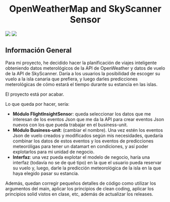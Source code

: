 <h1 align="center"> OpenWeatherMap and SkyScanner Sensor </h1>

<p align="left">

   <img src="https://img.shields.io/badge/STATUS-INCOMPLETE-orange">
   <img src="https://img.shields.io/badge/Released-January%202024-yellow">
   </p>

## Información General
Para mi proyecto, he decidido hacer la planificación de viajes inteligente obteniendo datos meterológicos de la API de OpenWeather y datos de vuelo de la API de SkyScanner. Daría a los usuarios la posibilidad de escoger su vuelo a la isla canaria que prefiera, y luego darles predicciones meterológicas de cómo estará el tiempo durante su estancia en las islas. 

El proyecto está por acabar.

Lo que queda por hacer, sería:

- **Módulo FlightInsightSenso**r: queda seleccionar los datos que me interesan de los eventos Json que me da la API para crear eventos Json nuevos con los que pueda trabajar en el business-unit.
- **Módulo Business-unit**: (cambiar el nombre). Una vez estén los eventos Json de vuelo creados y modificados según mis necesidades, quedaría combinar los datos de estos eventos y los eventos de predicciones meteoróligas para tener un datamart en condiciones, y así poder explotarlos para mi unidad de negocio.
- **Interfaz**: una vez pueda explotar el modelo de negocio, haría una interfaz (todavía no se de qué tipo) en la que el usuario pueda reservar su vuelo y, luego, darle la predicción meteorológica de la isla en la que haya elegido pasar su estancia.

Además, quedan corregir pequeños detalles de código como utilizar los argumentos del main, aplicar los principios de clean coding, aplicar los principios solid vistos en clase, etc, además de actualizar los releases.






